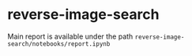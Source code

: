 # reverse-image-search

Main report is available under the path `reverse-image-search/notebooks/report.ipynb`
